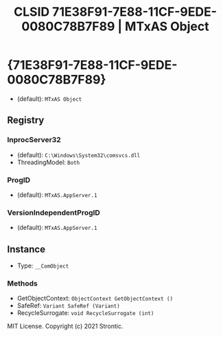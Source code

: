 ﻿---
title: "CLSID 71E38F91-7E88-11CF-9EDE-0080C78B7F89 | MTxAS Object"
excerpt: What is COM-Object CLSID 71E38F91-7E88-11CF-9EDE-0080C78B7F89?
---

# {71E38F91-7E88-11CF-9EDE-0080C78B7F89}

* (default): `MTxAS Object`

## Registry


### InprocServer32

* (default): `C:\Windows\System32\comsvcs.dll`
* ThreadingModel: `Both`

### ProgID

* (default): `MTxAS.AppServer.1`

### VersionIndependentProgID

* (default): `MTxAS.AppServer.1`

## Instance

* Type: `__ComObject`

### Methods

* GetObjectContext: `ObjectContext GetObjectContext ()`
* SafeRef: `Variant SafeRef (Variant)`
* RecycleSurrogate: `void RecycleSurrogate (int)`

MIT License. Copyright (c) 2021 Strontic.


